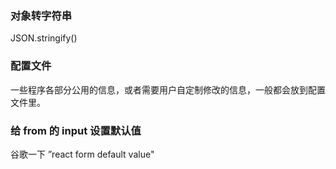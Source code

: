 ### 对象转字符串
JSON.stringify()

### 配置文件
一些程序各部分公用的信息，或者需要用户自定制修改的信息，一般都会放到配置文件里。

### 给 from 的 input 设置默认值

谷歌一下 ”react form default value"
